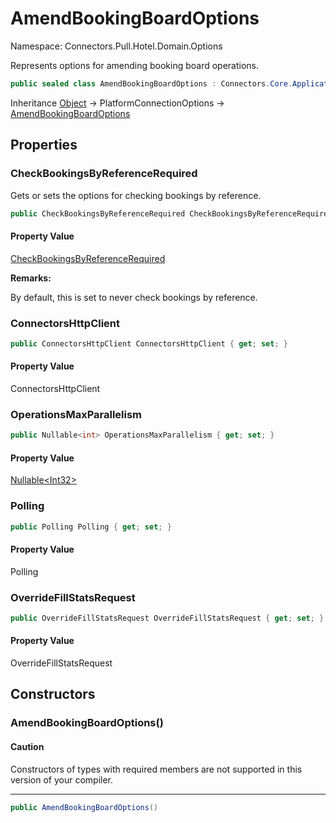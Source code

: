 # AmendBookingBoardOptions

Namespace: Connectors.Pull.Hotel.Domain.Options

Represents options for amending booking board operations.

```csharp
public sealed class AmendBookingBoardOptions : Connectors.Core.Application.Options.PlatformConnectionOptions
```

Inheritance [Object](https://docs.microsoft.com/en-us/dotnet/api/system.object) → PlatformConnectionOptions → [AmendBookingBoardOptions](./connectors.pull.hotel.domain.options.amendbookingboardoptions)

## Properties

### **CheckBookingsByReferenceRequired**

Gets or sets the options for checking bookings by reference.

```csharp
public CheckBookingsByReferenceRequired CheckBookingsByReferenceRequired { get; set; }
```

#### Property Value

[CheckBookingsByReferenceRequired](./connectors.pull.hotel.domain.options.checkbookingsbyreferencerequired)<br />

**Remarks:**

By default, this is set to never check bookings by reference.

### **ConnectorsHttpClient**

```csharp
public ConnectorsHttpClient ConnectorsHttpClient { get; set; }
```

#### Property Value

ConnectorsHttpClient<br />

### **OperationsMaxParallelism**

```csharp
public Nullable<int> OperationsMaxParallelism { get; set; }
```

#### Property Value

[Nullable\<Int32\>](https://docs.microsoft.com/en-us/dotnet/api/system.nullable-1)<br />

### **Polling**

```csharp
public Polling Polling { get; set; }
```

#### Property Value

Polling<br />

### **OverrideFillStatsRequest**

```csharp
public OverrideFillStatsRequest OverrideFillStatsRequest { get; set; }
```

#### Property Value

OverrideFillStatsRequest<br />

## Constructors

### **AmendBookingBoardOptions()**

#### Caution

Constructors of types with required members are not supported in this version of your compiler.

---

```csharp
public AmendBookingBoardOptions()
```
